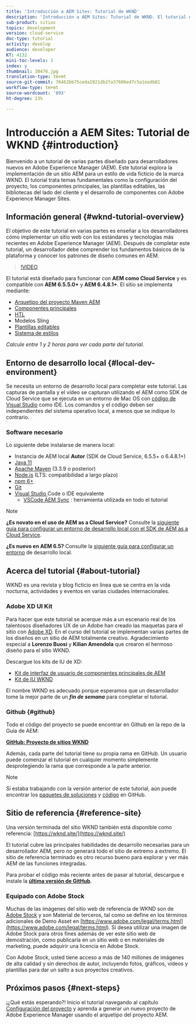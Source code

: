 ```yaml
---
title: 'Introducción a AEM Sites: Tutorial de WKND'
description: 'Introducción a AEM Sites: Tutorial de WKND. El tutorial de WKND es un tutorial de varias partes diseñado para desarrolladores nuevos en Adobe Experience Manager. El tutorial avanza a través de la implementación de un sitio AEM para una marca ficticia de estilo de vida, la WKND. El tutorial trata temas fundamentales como la configuración de proyectos, los arquetipos creados, los componentes principales, las plantillas editables, las bibliotecas de clientes y el desarrollo de componentes.'
sub-product: sitios
topics: development
version: cloud-service
doc-type: tutorial
activity: develop
audience: developer
KT: 4132
mini-toc-levels: 1
index: y
thumbnail: 30476.jpg
translation-type: tm+mt
source-git-commit: 76462bb75ceda1921db2fa37606ed7c5a1eadb81
workflow-type: tm+mt
source-wordcount: '893'
ht-degree: 13%

---
```



# Introducción a AEM Sites: Tutorial de WKND {#introduction}

Bienvenido a un tutorial de varias partes diseñado para desarrolladores nuevos en Adobe Experience Manager (AEM). Este tutorial explora la implementación de un sitio AEM para un estilo de vida ficticio de la marca WKND. El tutorial trata temas fundamentales como la configuración del proyecto, los componentes principales, las plantillas editables, las bibliotecas del lado del cliente y el desarrollo de componentes con Adobe Experience Manager Sites.

## Información general {#wknd-tutorial-overview}

El objetivo de este tutorial en varias partes es enseñar a los desarrolladores cómo implementar un sitio web con los estándares y tecnologías más recientes en Adobe Experience Manager (AEM). Después de completar este tutorial, un desarrollador debe comprender los fundamentos básicos de la plataforma y conocer los patrones de diseño comunes en AEM.

>[!VIDEO](https://video.tv.adobe.com/v/30476?quality=12&learn=on)

El tutorial está diseñado para funcionar con **AEM como Cloud Service** y es compatible con **AEM 6.5.5.0+** y **AEM 6.4.8.1+**. El sitio se implementa mediante:

* [Arquetipo del proyecto Maven AEM](https://docs.adobe.com/content/help/es-ES/experience-manager-core-components/using/developing/archetype/overview.html)
* [Componentes principales](https://docs.adobe.com/content/help/es-ES/experience-manager-core-components/using/introduction.html)
* [HTL](https://docs.adobe.com/content/help/en/experience-manager-htl/using/getting-started/getting-started.html)
* Modelos Sling
* [Plantillas editables](https://docs.adobe.com/content/help/en/experience-manager-learn/sites/page-authoring/template-editor-feature-video-use.html)
* [Sistema de estilos](https://docs.adobe.com/content/help/en/experience-manager-learn/sites/page-authoring/style-system-feature-video-use.html)

*Calcule entre 1 y 2 horas para ver cada parte del tutorial.*

## Entorno de desarrollo local {#local-dev-environment}

Se necesita un entorno de desarrollo local para completar este tutorial. Las capturas de pantalla y el vídeo se capturan utilizando el AEM como SDK de Cloud Service que se ejecuta en un entorno de Mac OS con [código de Visual Studio](https://code.visualstudio.com/) como IDE. Los comandos y el código deben ser independientes del sistema operativo local, a menos que se indique lo contrario.

### Software necesario

Lo siguiente debe instalarse de manera local:

* Instancia de AEM local **Autor** (SDK de Cloud Service, 6.5.5+ o 6.4.8.1+)
* [Java 11](https://downloads.experiencecloud.adobe.com/content/software-distribution/en/general.html)
* [Apache Maven](https://maven.apache.org/) (3.3.9 o posterior)
* [Node.js](https://nodejs.org/en/) (LTS: compatibilidad a largo plazo)
* [npm 6+](https://www.npmjs.com/)
* [Git](https://git-scm.com/)
* [Visual Studio ](https://code.visualstudio.com/) Code o IDE equivalente
   * [VSCode AEM Sync](https://marketplace.visualstudio.com/items?itemName=yamato-ltd.vscode-aem-sync) : herramienta utilizada en todo el tutorial

>[!NOTE]
>
> **¿Es novato en el uso de AEM as a Cloud Service?** Consulte la [siguiente guía para configurar un entorno de desarrollo local con el SDK de AEM as a Cloud Service](https://docs.adobe.com/content/help/es-ES/experience-manager-learn/cloud-service/local-development-environment-set-up/overview.html).
>
> **¿Es nuevo en AEM 6.5?** Consulte la  [siguiente guía para configurar un entorno](https://docs.adobe.com/content/help/en/experience-manager-learn/foundation/development/set-up-a-local-aem-development-environment.html) de desarrollo local.

## Acerca del tutorial {#about-tutorial}

WKND es una revista y blog ficticio en línea que se centra en la vida nocturna, actividades y eventos en varias ciudades internacionales.

### Adobe XD UI Kit

Para hacer que este tutorial se acerque más a un escenario real de los talentosos diseñadores UX de un Adobe han creado las maquetas para el sitio con [Adobe XD](https://www.adobe.com/products/xd.html). En el curso del tutorial se implementan varias partes de los diseños en un sitio de AEM totalmente creativo. Agradecimiento especial a **Lorenzo Buosi** y **Kilian Amendola** que crearon el hermoso diseño para el sitio WKND.

Descargue los kits de IU de XD:

* [Kit de interfaz de usuario de componentes principales de AEM](assets/overview/AEM-CoreComponents-UI-Kit.xd)
* [Kit de IU WKND](https://github.com/adobe/aem-guides-wknd/releases/download/aem-guides-wknd-0.0.2/AEM_UI-kit-WKND.xd)

El nombre WKND es adecuado porque esperamos que un desarrollador tome la mejor parte de un ***fin de semana*** para completar el tutorial.

### Github {#github}

Todo el código del proyecto se puede encontrar en Github en la repo de la Guía de AEM:

**[GitHub: Proyecto de sitios WKND](https://github.com/adobe/aem-guides-wknd)**

Además, cada parte del tutorial tiene su propia rama en GitHub. Un usuario puede comenzar el tutorial en cualquier momento simplemente desprotegiendo la rama que corresponde a la parte anterior.

>[!NOTE]
>
> Si estaba trabajando con la versión anterior de este tutorial, aún puede encontrar los [paquetes de soluciones](https://github.com/adobe/aem-guides-wknd/releases/tag/archetype-18.1) y [código](https://github.com/adobe/aem-guides-wknd/tree/archetype-18.1) en GitHub.

## Sitio de referencia {#reference-site}

Una versión terminada del sitio WKND también está disponible como referencia: [https://wknd.site/](https://wknd.site/)

El tutorial cubre las principales habilidades de desarrollo necesarias para un desarrollador AEM, pero *no* generará todo el sitio de extremo a extremo. El sitio de referencia terminado es otro recurso bueno para explorar y ver más AEM de las funciones integradas.

Para probar el código más reciente antes de pasar al tutorial, descargue e instale la **[última versión de GitHub](https://github.com/adobe/aem-guides-wknd/releases/latest)**.

### Equipado con Adobe Stock

Muchas de las imágenes del sitio web de referencia de WKND son de [Adobe Stock](https://stock.adobe.com/) y son Material de terceros, tal como se define en los términos adicionales de Demo Asset en [https://www.adobe.com/legal/terms.html](https://www.adobe.com/legal/terms.html). Si desea utilizar una imagen de Adobe Stock para otros fines además de ver este sitio web de demostración, como publicarla en un sitio web o en materiales de marketing, puede adquirir una licencia en Adobe Stock.

Con Adobe Stock, usted tiene acceso a más de 140 millones de imágenes de alta calidad y sin derechos de autor, incluyendo fotos, gráficos, vídeos y plantillas para dar un salto a sus proyectos creativos.

## Próximos pasos {#next-steps}

¡¿Qué estás esperando?! Inicio el tutorial navegando al capítulo [Configuración del proyecto](project-setup.md) y aprenda a generar un nuevo proyecto de Adobe Experience Manager usando el arquetipo del proyecto AEM.
